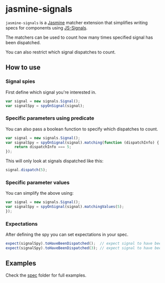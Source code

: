 jasmine-signals
================
`jasmine-signals` is a [Jasmine](https://github.com/pivotal/jasmine) matcher extension that simplifies writing specs for components using [JS-Signals](http://millermedeiros.github.com/js-signals/).

The matchers can be used to count how many times specified signal has been dispatched.

You can also restrict which signal dispatches to count.

How to use
--------------

### Signal spies
First define which signal you're interested in.

```js
var signal = new signals.Signal();
var signalSpy = spyOnSignal(signal);
```

### Specific parameters using predicate
You can also pass a boolean function to specify which dispatches to count.

```js
var signal = new signals.Signal();
var signalSpy = spyOnSignal(signal).matching(function (dispatchInfo) {
	return dispatchInfo === 5;
});
```

This will only look at signals dispatched like this:

```js
signal.dispatch(5);
```

### Specific parameter values
You can simplify the above using:

```js
var signal = new signals.Signal();
var signalSpy = spyOnSignal(signal).matchingValues(5);
});
```

### Expectations
After defining the spy you can set expectations in your spec.

```js
expect(signalSpy).toHaveBeenDispatched();  // expect signal to have been dispatched
expect(signalSpy).toHaveBeenDispatched(3); // expect signal to have been dispatched 3 times
```

Examples
--------
Check the [spec](https://github.com/AdamNowotny/jasmine-signals/tree/master/spec) folder for full examples.

